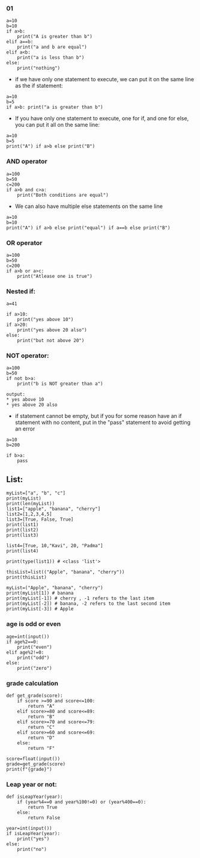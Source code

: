 ### 01
```
a=10
b=10
if a>b:
    print("A is greater than b")
elif a==b:
    print("a and b are equal")
elif a<b:
    print("a is less than b")
else:
    print("nothing")
```

* if we have only one statement to execute, we can put it on the same line as the if statement:
```
a=10
b=5
if a>b: print("a is greater than b")
```

* If you have only one statement to execute, one for if, and one for else, you can put it all on the same line:
```
a=10
b=5
print("A") if a>b else print("B")
```

###  AND operator
```
a=100
b=50
c=200
if a>b and c>a:
    print("Both conditions are equal")
```

* We can also have multiple else statements on the same line
```
a=10
b=10
print("A") if a>b else print("equal") if a==b else print("B")
```

### OR operator
```
a=100
b=50
c=200
if a>b or a>c:
    print("Atlease one is true")
```

### Nested if:
```
a=41

if a>10:
    print("yes above 10")
if a>20:
    print("yes above 20 also")
else:
    print("but not above 20")
```
### NOT operator:
```
a=100
b=50
if not b>a:
    print("b is NOT greater than a")

output:
* yes above 10
* yes above 20 also
```

* if statement cannot be empty, but if you for some reason have an if statement with no content, put in the "pass" statement to avoid getting an error
```
a=10
b=200

if b>a:
    pass
```

## List:

```
myList=["a", "b", "c"]
print(myList)
print(len(myList))
list1=["apple", "banana", "cherry"]
list2=[1,2,3,4,5]
list3=[True, False, True]
print(list1)
print(list2)
print(list3)

list4=[True, 10,"Kavi", 20, "Padma"]
print(list4)

print(type(list1)) # <class 'list'>

thisList=list(("Apple", "banana", "cherry"))
print(thisList)

```

```
myList=("Apple", "banana", "cherry")
print(myList[1]) # banana
print(myList[-1]) # cherry , -1 refers to the last item
print(myList[-2]) # banana, -2 refers to the last second item
print(myList[-3]) # Apple
```

### age is odd or even
```
age=int(input())
if age%2==0:
    print("even")
elif age%2!=0:
    print("odd")
else:
    print("zero")
```
### grade calculation
```
def get_grade(score):
    if score >=90 and score<=100:
        return "A"
    elif score>=80 and score<=89:
        return "B"
    elif score>=70 and score<=79:
        return "C"
    elif score>=60 and score<=69:
        return "D"
    else:
        return "F"

score=float(input())
grade=get_grade(score)
print(f"{grade}")
```

### Leap year or not:
```
def isLeapYear(year):
    if (year%4==0 and year%100!=0) or (year%400==0):
        return True
    else:
        return False
        
year=int(input())
if isLeapYear(year):
    print("yes")
else:
    print("no")
```

